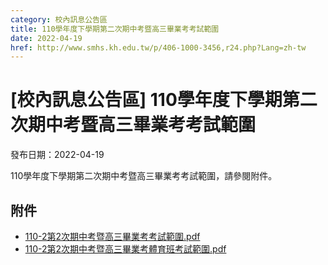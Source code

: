 ```yaml
---
category: 校內訊息公告區
title: 110學年度下學期第二次期中考暨高三畢業考考試範圍
date: 2022-04-19
href: http://www.smhs.kh.edu.tw/p/406-1000-3456,r24.php?Lang=zh-tw
---
```


# [校內訊息公告區] 110學年度下學期第二次期中考暨高三畢業考考試範圍

發布日期：2022-04-19

110學年度下學期第二次期中考暨高三畢業考考試範圍，請參閱附件。

## 附件

- [110-2第2次期中考暨高三畢業考考試範圍.pdf](https://www.smhs.kh.edu.tw/var/file/0/1000/attach/61/pta_3211_7944384_35323.pdf)
- [110-2第2次期中考暨高三畢業考體育班考試範圍.pdf](https://www.smhs.kh.edu.tw/var/file/0/1000/attach/61/pta_3212_8723825_35324.pdf)
